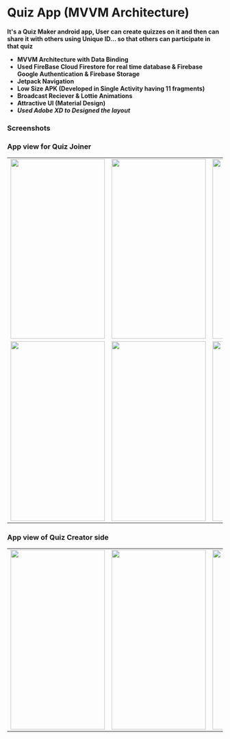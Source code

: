 # Quiz App (MVVM Architecture)

**It's a Quiz Maker android app, User can create quizzes on it and then can share it with others using Unique ID... so that others can participate in that quiz**

- **MVVM Architecture with Data Binding**
- **Used FireBase Cloud Firestore  for real time database & Firebase Google Authentication & Firebase Storage**
- **Jetpack Navigation**
- **Low Size APK (Developed in Single Activity having 11 fragments)**
- **Broadcast Reciever & Lottie Animations**
- **Attractive UI (Material Design)**
- ***Used Adobe XD to Designed the layout***


### Screenshots
### App view for Quiz Joiner
<table>
<tr>
<td><img src = "https://user-images.githubusercontent.com/72437004/105044354-a3811880-5a8c-11eb-949e-127bcb27efce.gif" height = "420" width="220"></td>
<td><img src = "https://user-images.githubusercontent.com/72437004/105044442-be538d00-5a8c-11eb-982c-7392c03672a7.gif" height = "420" width="220"></td>
 <td><img src = "https://user-images.githubusercontent.com/72437004/105044535-da572e80-5a8c-11eb-98f2-1e403c206afa.gif" height = "420" width="220"></td>
 </tr>
 
   <tr>
<td><img src = "https://user-images.githubusercontent.com/72437004/105044632-f5c23980-5a8c-11eb-977a-9e3ebf4b527b.gif" height = "420" width="220"></td>
<td><img src = "https://user-images.githubusercontent.com/72437004/105044697-0a9ecd00-5a8d-11eb-8799-88a832a1e5b0.gif" height = "420" width="220"></td>
<td><img src = "https://user-images.githubusercontent.com/72437004/105044776-20ac8d80-5a8d-11eb-8bfc-fb70e89830e8.gif" height = "420" width="220"></td>
  </tr>
   </table>
   
   ### App view of Quiz Creator side
   <table>
   <tr>
  <td><img src = "https://user-images.githubusercontent.com/72437004/106351953-83abe900-6305-11eb-920a-08959a9068d6.jpg" height = "420" width="220"></td>
  <td><img src = "https://user-images.githubusercontent.com/72437004/106351992-b1912d80-6305-11eb-8f6b-df1cfcd98c20.jpg" height = "420" width="220"></td>
  <td><img src = "https://user-images.githubusercontent.com/72437004/106351976-9c1c0380-6305-11eb-82d9-7a71c27571b6.jpg" height = "420" width="220"></td>
  </tr>
</table>

